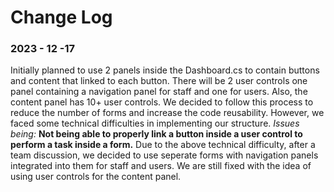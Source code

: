 <h1>Change Log</h1>
<h3>2023 - 12 -17</h3>
<p>Initially planned to use 2 panels inside the Dashboard.cs to contain buttons and content that linked to each button.
  There will be 2 user controls one panel containing a navigation panel for staff and one for users. Also, the content panel
  has 10+ user controls. We decided to follow this process to reduce the number of forms and increase the code reusability.
  However, we faced some technical difficulties in implementing our structure. <i>Issues being: </i><b> Not being able to properly 
  link a button inside a user control to perform a task inside a form.</b> Due to the above technical difficulty, after a team discussion,
  we decided to use seperate forms with navigation panels integrated into them for staff and users. We are still fixed with the idea of
  using user controls for the content panel.</p>

